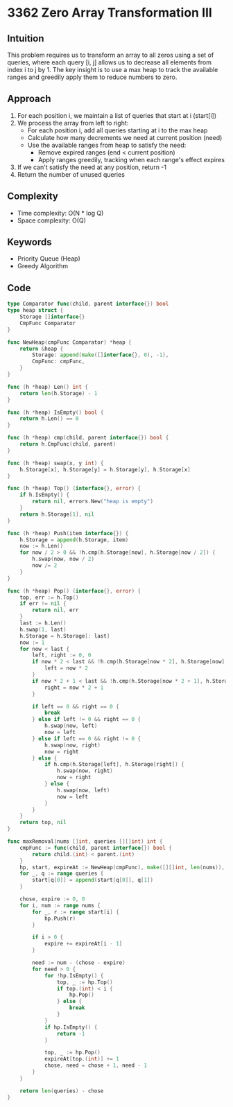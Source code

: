 # 3362 Zero Array Transformation III

## Intuition

This problem requires us to transform an array to all zeros using a set of queries, where each query [i, j] allows us to decrease all elements from index i to j by 1. The key insight is to use a max heap to track the available ranges and greedily apply them to reduce numbers to zero.

## Approach

1. For each position i, we maintain a list of queries that start at i (start[i])
2. We process the array from left to right:
   - For each position i, add all queries starting at i to the max heap
   - Calculate how many decrements we need at current position (need)
   - Use the available ranges from heap to satisfy the need:
     - Remove expired ranges (end < current position)
     - Apply ranges greedily, tracking when each range's effect expires
3. If we can't satisfy the need at any position, return -1
4. Return the number of unused queries

## Complexity

- Time complexity: O(N * log Q)
- Space complexity: O(Q)

## Keywords

- Priority Queue (Heap)
- Greedy Algorithm

## Code

```go
type Comparator func(child, parent interface{}) bool
type heap struct {
	Storage []interface{}
	CmpFunc Comparator
}

func NewHeap(cmpFunc Comparator) *heap {
	return &heap {
		Storage: append(make([]interface{}, 0), -1),
		CmpFunc: cmpFunc,
	}
}

func (h *heap) Len() int {
	return len(h.Storage) - 1
}

func (h *heap) IsEmpty() bool {
	return h.Len() == 0
}

func (h *heap) cmp(child, parent interface{}) bool {
	return h.CmpFunc(child, parent)
}

func (h *heap) swap(x, y int) {
	h.Storage[x], h.Storage[y] = h.Storage[y], h.Storage[x]
}

func (h *heap) Top() (interface{}, error) {
	if h.IsEmpty() {
		return nil, errors.New("heap is empty")
	}
	return h.Storage[1], nil
}

func (h *heap) Push(item interface{}) {
	h.Storage = append(h.Storage, item)
	now := h.Len()
	for now / 2 > 0 && !h.cmp(h.Storage[now], h.Storage[now / 2]) {
		h.swap(now, now / 2)
		now /= 2
	}
}

func (h *heap) Pop() (interface{}, error) {
	top, err := h.Top()
	if err != nil {
		return nil, err
	}
	last := h.Len()
	h.swap(1, last)
	h.Storage = h.Storage[: last]
	now := 1
	for now < last {
		left, right := 0, 0
		if now * 2 < last && !h.cmp(h.Storage[now * 2], h.Storage[now]) {
			left = now * 2
		}
		if now * 2 + 1 < last && !h.cmp(h.Storage[now * 2 + 1], h.Storage[now]) {
			right = now * 2 + 1
		}

		if left == 0 && right == 0 {
			break
		} else if left != 0 && right == 0 {
			h.swap(now, left)
			now = left
		} else if left == 0 && right != 0 {
			h.swap(now, right)
			now = right
		} else {
			if h.cmp(h.Storage[left], h.Storage[right]) {
				h.swap(now, right)
				now = right
			} else {
				h.swap(now, left)
				now = left
			}
		}
	}
	return top, nil
}

func maxRemoval(nums []int, queries [][]int) int {
    cmpFunc := func(child, parent interface{}) bool {
        return child.(int) < parent.(int)
    }
    hp, start, expireAt := NewHeap(cmpFunc), make([][]int, len(nums)), make([]int, len(nums))
    for _, q := range queries {
        start[q[0]] = append(start[q[0]], q[1])
    }

    chose, expire := 0, 0
    for i, num := range nums {
        for _, r := range start[i] {
            hp.Push(r)
        }

        if i > 0 {
            expire += expireAt[i - 1]
        }

        need := num - (chose - expire)
        for need > 0 {
            for !hp.IsEmpty() {
                top, _ := hp.Top()
                if top.(int) < i {
                    hp.Pop()
                } else {
                    break
                }
            }
            if hp.IsEmpty() {
                return -1
            }

            top, _ := hp.Pop()
            expireAt[top.(int)] += 1
            chose, need = chose + 1, need - 1
        }
    }

    return len(queries) - chose
}
```
